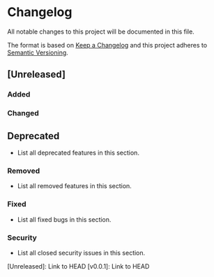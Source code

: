 # Changelog
All notable changes to this project will be documented in this file.

The format is based on [Keep a Changelog](http://keepachangelog.com/en/1.0.0/)
and this project adheres to [Semantic Versioning](http://semver.org/spec/v2.0.0.html).

## [Unreleased]
### Added

### Changed

## Deprecated
- List all deprecated features in this section.

### Removed
- List all removed features in this section.

### Fixed
- List all fixed bugs in this section.

### Security
- List all closed security issues in this section.

[Unreleased]: Link to HEAD
[v0.0.1]: Link to HEAD
